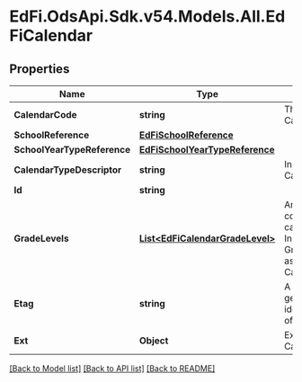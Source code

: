 # EdFi.OdsApi.Sdk.v54.Models.All.EdFiCalendar

## Properties

Name | Type | Description | Notes
------------ | ------------- | ------------- | -------------
**CalendarCode** | **string** | The identifier for the Calendar. | 
**SchoolReference** | [**EdFiSchoolReference**](EdFiSchoolReference.md) |  | 
**SchoolYearTypeReference** | [**EdFiSchoolYearTypeReference**](EdFiSchoolYearTypeReference.md) |  | 
**CalendarTypeDescriptor** | **string** | Indicates the type of Calendar. | 
**Id** | **string** |  | [optional] 
**GradeLevels** | [**List&lt;EdFiCalendarGradeLevel&gt;**](EdFiCalendarGradeLevel.md) | An unordered collection of calendarGradeLevels. Indicates the GradeLevel associated with the Calendar. | [optional] 
**Etag** | **string** | A unique system-generated value that identifies the version of the resource. | [optional] 
**Ext** | **Object** | Extensions to the Calendar entity. | [optional] 

[[Back to Model list]](../../README.md#documentation-for-models) [[Back to API list]](../../README.md#documentation-for-api-endpoints) [[Back to README]](../../README.md)

